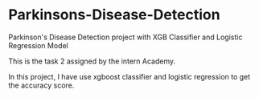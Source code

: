 # Parkinsons-Disease-Detection
Parkinson's Disease Detection project with XGB Classifier and Logistic Regression Model

This is the task 2 assigned by the intern Academy.

In this project, I have use xgboost classifier and logistic regression to get the accuracy score.
